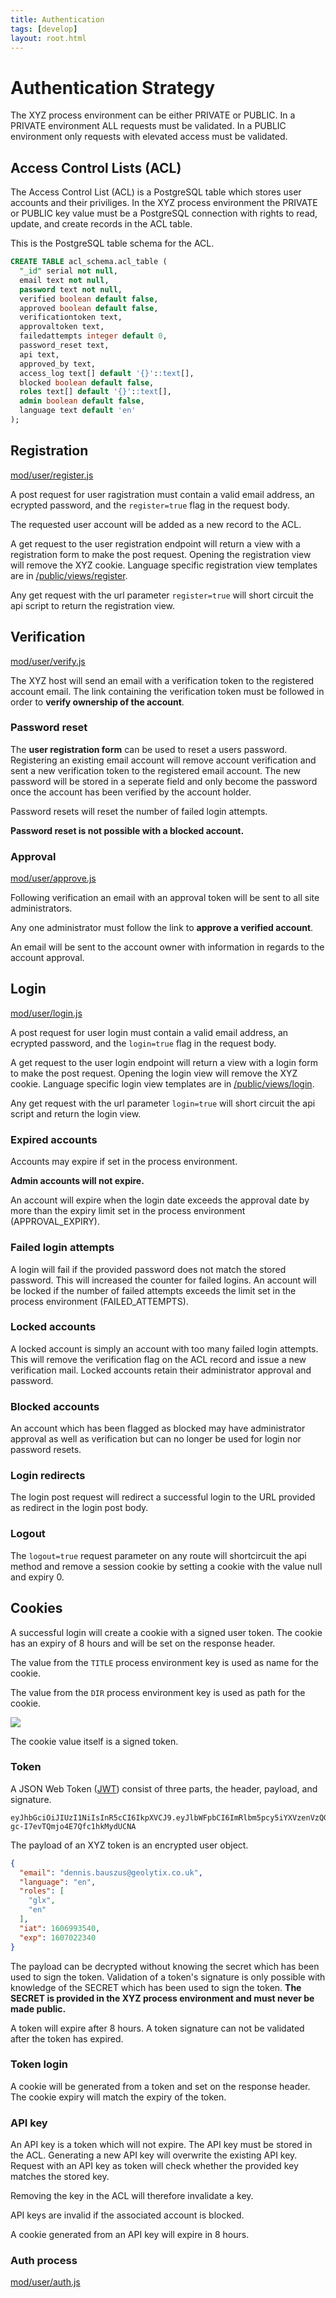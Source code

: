 ```yaml
---
title: Authentication
tags: [develop]
layout: root.html
---
```


# Authentication Strategy

The XYZ process environment can be either PRIVATE or PUBLIC. In a PRIVATE environment ALL requests must be validated. In a PUBLIC environment only requests with elevated access must be validated.


## Access Control Lists (ACL)

The Access Control List (ACL) is a PostgreSQL table which stores user accounts and their priviliges. In the XYZ process environment the PRIVATE or PUBLIC key value must be a PostgreSQL connection with rights to read, update, and create records in the ACL table.

This is the PostgreSQL table schema for the ACL.

```sql
CREATE TABLE acl_schema.acl_table (
  "_id" serial not null,
  email text not null,
  password text not null,
  verified boolean default false,
  approved boolean default false,
  verificationtoken text,
  approvaltoken text,
  failedattempts integer default 0,
  password_reset text,
  api text,
  approved_by text,
  access_log text[] default '{}'::text[],
  blocked boolean default false,
  roles text[] default '{}'::text[],
  admin boolean default false,
  language text default 'en'
);
```


## Registration

[mod/user/register.js](https://github.com/GEOLYTIX/xyz/blob/master/mod/user/register.js)

A post request for user ragistration must contain a valid email address, an ecrypted password, and the `register=true` flag in the request body.

The requested user account will be added as a new record to the ACL.

A get request to the user registration endpoint will return a view with a registration form to make the post request. Opening the registration view will remove the XYZ cookie. Language specific registration view templates are in [/public/views/register](https://github.com/GEOLYTIX/xyz/tree/master/public/views/register).

Any get request with the url parameter `register=true` will short circuit the api script to return the registration view.


## Verification

[mod/user/verify.js](https://github.com/GEOLYTIX/xyz/blob/master/mod/user/verify.js)

The XYZ host will send an email with a verification token to the registered account email. The link containing the verification token must be followed in order to **verify ownership of the account**.

### Password reset

The **user registration form** can be used to reset a users password. Registering an existing email account will remove account verification and sent a new verification token to the registered email account. The new password will be stored in a seperate field and only become the password once the account has been verified by the account holder.

Password resets will reset the number of failed login attempts.

**Password reset is not possible with a blocked account.**

### Approval

[mod/user/approve.js](https://github.com/GEOLYTIX/xyz/blob/master/mod/user/approve.js)

Following verification an email with an approval token will be sent to all site administrators.

Any one administrator must follow the link to **approve a verified account**.

An email will be sent to the account owner with information in regards to the account approval.


## Login

[mod/user/login.js](https://github.com/GEOLYTIX/xyz/blob/master/mod/user/login.js)

A post request for user login must contain a valid email address, an ecrypted password, and the `login=true` flag in the request body.

A get request to the user login endpoint will return a view with a login form to make the post request. Opening the login view will remove the XYZ cookie. Language specific login view templates are in [/public/views/login](https://github.com/GEOLYTIX/xyz/tree/master/public/views/login).

Any get request with the url parameter `login=true` will short circuit the api script and return the login view.

### Expired accounts

Accounts may expire if set in the process environment.

**Admin accounts will not expire.**

An account will expire when the login date exceeds the approval date by more than the expiry limit set in the process environment (APPROVAL_EXPIRY).

### Failed login attempts

A login will fail if the provided password does not match the stored password. This will increased the counter for failed logins. An account will be locked if the number of failed attempts exceeds the limit set in the process environment (FAILED_ATTEMPTS).

### Locked accounts

A locked account is simply an account with too many failed login attempts. This will remove the verification flag on the ACL record and issue a new verification mail. Locked accounts retain their administrator approval and password.

### Blocked accounts

An account which has been flagged as blocked may have administrator approval as well as verification but can no longer be used for login nor password resets.

### Login redirects

The login post request will redirect a successful login to the URL provided as redirect in the login post body.

### Logout

The `logout=true` request parameter on any route will shortcircuit the api method and remove a session cookie by setting a cookie with the value null and expiry 0.


## Cookies

A successful login will create a cookie with a signed user token. The cookie has an expiry of 8 hours and will be set on the response header.

The value from the `TITLE` process environment key is used as name for the cookie.

The value from the `DIR` process environment key is used as path for the cookie.

![](https://res.cloudinary.com/geolytix-xyz/image/upload/v1589878516/documentation/geolytix-dev-cookie.png)

The cookie value itself is a signed token.

### Token

A JSON Web Token ([JWT](https://jwt.io/)) consist of three parts, the header, payload, and signature.

```
eyJhbGciOiJIUzI1NiIsInR5cCI6IkpXVCJ9.eyJlbWFpbCI6ImRlbm5pcy5iYXVzenVzQGdlb2x5dGl4LmNvLnVrIiwibGFuZ3VhZ2UiOiJlbiIsInJvbGVzIjpbImdseCIsImVuIl0sImlhdCI6MTYwNjk5MzU0MCwiZXhwIjoxNjA3MDIyMzQwfQ.GSqDpYBTWRCPRl-gc-I7evTQmjo4E7Qfc1hkMydUCNA
```

The payload of an XYZ token is an encrypted user object.

```json
{
  "email": "dennis.bauszus@geolytix.co.uk",
  "language": "en",
  "roles": [
    "glx",
    "en"
  ],
  "iat": 1606993540,
  "exp": 1607022340
}
```

The payload can be decrypted without knowing the secret which has been used to sign the token. Validation of a token's signature is only possible with knowledge of the SECRET which has been used to sign the token. **The SECRET is provided in the XYZ process environment and must never be made public.**

A token will expire after 8 hours. A token signature can not be validated after the token has expired.

### Token login

A cookie will be generated from a token and set on the response header. The cookie expiry will match the expiry of the token.

### API key

An API key is a token which will not expire. The API key must be stored in the ACL. Generating a new API key will overwrite the existing API key. Request with an API key as token will check whether the provided key matches the stored key. 

Removing the key in the ACL will therefore invalidate a key.

API keys are invalid if the associated account is blocked.

A cookie generated from an API key will expire in 8 hours.

### Auth process

[mod/user/auth.js](https://github.com/GEOLYTIX/xyz/blob/master/mod/user/auth.js)

